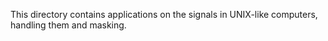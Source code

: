 This directory contains applications on the signals in UNIX-like computers, handling them and masking.